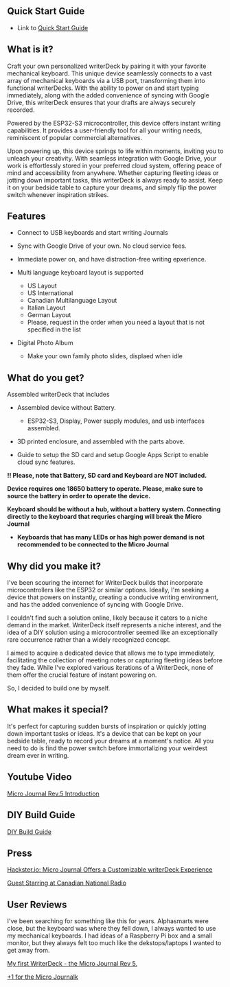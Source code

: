 
## Quick Start Guide

* Link to [Quick Start Guide](https://github.com/unkyulee/micro-journal/blob/main/micro-journal-rev-5-esp32-usbhost/quickstart/readme.md)


## What is it?

Craft your own personalized writerDeck by pairing it with your favorite mechanical keyboard. This unique device seamlessly connects to a vast array of mechanical keyboards via a USB port, transforming them into functional writerDecks. With the ability to power on and start typing immediately, along with the added convenience of syncing with Google Drive, this writerDeck ensures that your drafts are always securely recorded.

Powered by the ESP32-S3 microcontroller, this device offers instant writing capabilities. It provides a user-friendly tool for all your writing needs, reminiscent of popular commercial alternatives.

Upon powering up, this device springs to life within moments, inviting you to unleash your creativity. With seamless integration with Google Drive, your work is effortlessly stored in your preferred cloud system, offering peace of mind and accessibility from anywhere. Whether capturing fleeting ideas or jotting down important tasks, this writerDeck is always ready to assist. Keep it on your bedside table to capture your dreams, and simply flip the power switch whenever inspiration strikes.


## Features

* Connect to USB keyboards and start writing Journals

* Sync with Google Drive of your own. No cloud service fees.

* Immediate power on, and have distraction-free writing epxerience.

* Multi language keyboard layout is supported
	* US Layout
	* US International
	* Canadian Multilanguage Layout
	* Italian Layout
	* German Layout
	* Please, request in the order when you need a layout that is not specified in the list

* Digital Photo Album
   * Make your own family photo slides, displaed when idle



## What do you get?

Assembled writerDeck that includes

* Assembled device without Battery.
  * ESP32-S3, Display, Power supply modules, and usb interfaces assembled.

* 3D printed enclosure, and assembled with the parts above.

* Guide to setup the SD card and setup Google Apps Script to enable cloud sync features.

**!! Please, note that Battery, SD card and Keyboard are NOT included.**

**Device requires one 18650 battery to operate. Please, make sure to source the battery in order to operate the device.**

**Keyboard should be without a hub, without a battery system. Connecting directly to the keyboard that requries charging will break the Micro Journal**

- **Keyboards that has many LEDs or has high power demand is not recommended to be connected to the Micro Journal**


## Why did you make it?

I've been scouring the internet for WriterDeck builds that incorporate microcontrollers like the ESP32 or similar options. Ideally, I'm seeking a device that powers on instantly, creating a conducive writing environment, and has the added convenience of syncing with Google Drive.

I couldn't find such a solution online, likely because it caters to a niche demand in the market. WriterDeck itself represents a niche interest, and the idea of a DIY solution using a microcontroller seemed like an exceptionally rare occurrence rather than a widely recognized concept.

I aimed to acquire a dedicated device that allows me to type immediately, facilitating the collection of meeting notes or capturing fleeting ideas before they fade. While I've explored various iterations of a WriterDeck, none of them offer the crucial feature of instant powering on.

So, I decided to build one by myself.


## What makes it special?

It's perfect for capturing sudden bursts of inspiration or quickly jotting down important tasks or ideas. It's a device that can be kept on your bedside table, ready to record your dreams at a moment's notice. All you need to do is find the power switch before immortalizing your weirdest dream ever in writing.

## Youtube Video

[Micro Journal Rev.5 Introduction](https://www.youtube.com/watch?v=zcHL68JWXqc)

## DIY Build Guide

[DIY Build Guide](https://github.com/unkyulee/micro-journal)


## Press

[Hackster.io: Micro Journal Offers a Customizable writerDeck Experience](https://www.hackster.io/news/micro-journal-offers-a-customizable-writerdeck-experience-4ffbf773f3ec)

[Guest Starring at Canadian National Radio](https://ici.radio-canada.ca/nouvelle/2080542/telephone-idiot-minimaliste-dumbphone)

## User Reviews

I've been searching for something like this for years. Alphasmarts were close, but the keyboard was where they fell down, I always wanted to use my mechanical keyboards. I had ideas of a Raspberry Pi box and a small monitor, but they always felt too much like the dekstops/laptops I wanted to get away from.

[My first WriterDeck - the Micro Journal Rev 5.](https://www.reddit.com/r/writerDeck/comments/1cytyq6/my_first_writerdeck_the_micro_journal_rev_5/)

[+1 for the Micro Journalk](https://www.reddit.com/r/writerDeck/comments/1cyvjsf/1_for_the_micro_journal/)